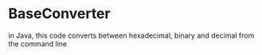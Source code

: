 # BaseConverter
in Java, this code converts between hexadecimal, binary and decimal from the command line
